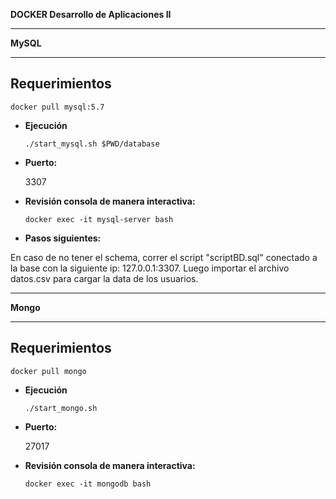 **DOCKER Desarrollo de Aplicaciones II**

----

**MySQL**

----
**Requerimientos**
----
  ```docker pull mysql:5.7 ```

* **Ejecución**

  ``` ./start_mysql.sh $PWD/database ```

* **Puerto:**

  3307

* **Revisión consola de manera interactiva:**

  ```docker exec -it mysql-server bash ```

* **Pasos siguientes:**

En caso de no tener el schema, correr el script "scriptBD.sql" conectado a la base con la siguiente ip: 127.0.0.1:3307. Luego importar el archivo datos.csv para cargar la data de los usuarios.

----
**Mongo**

----
**Requerimientos**
----
  ```docker pull mongo ```

* **Ejecución**

  ``` ./start_mongo.sh ```

* **Puerto:**

  27017

* **Revisión consola de manera interactiva:**

  ```docker exec -it mongodb bash ```